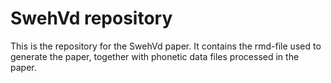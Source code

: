 # SwehVd repository
This is the repository for the SwehVd paper. It contains the rmd-file used to generate the paper, together with phonetic data files processed in the paper.